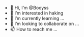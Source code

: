 - 👋 Hi, I’m @Booyss
- 👀 I’m interested in haking
- 🌱 I’m currently learning ...
- 💞️ I’m looking to collaborate on ...
- 📫 How to reach me ...

<!---
Booyss/Booyss is a ✨ special ✨ repository because its `README.md` (this file) appears on your GitHub profile.
You can click the Preview link to take a look at your changes.
--->
